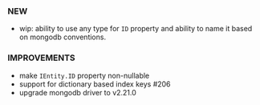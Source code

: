 ### NEW
- wip: ability to use any type for `ID` property and ability to name it based on mongodb conventions.

### IMPROVEMENTS
- make `IEntity.ID` property non-nullable
- support for dictionary based index keys #206
- upgrade mongodb driver to v2.21.0